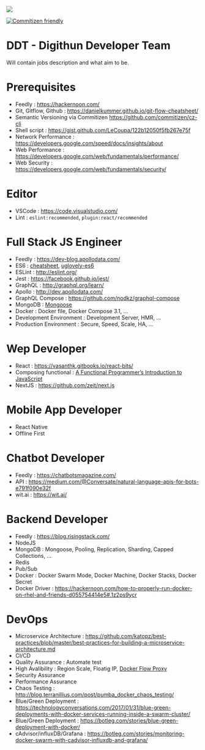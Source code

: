 ![](https://raw.githubusercontent.com/digithun/ddt/master/art/ddt.png)

[![Commitizen friendly](https://img.shields.io/badge/commitizen-friendly-brightgreen.svg)](http://commitizen.github.io/cz-cli/)

# DDT - Digithun Developer Team
Will contain jobs description and what aim to be.

# Prerequisites
- Feedly : https://hackernoon.com/
- Git, Gitflow, Github : https://danielkummer.github.io/git-flow-cheatsheet/
- Semantic Versioning via Commitizen https://github.com/commitizen/cz-cli
- Shell script : https://gist.github.com/LeCoupa/122b12050f5fb267e75f
- Network Performance : https://developers.google.com/speed/docs/insights/about
- Web Performance : https://developers.google.com/web/fundamentals/performance/
- Web Security : https://developers.google.com/web/fundamentals/security/

# Editor
- VSCode : https://code.visualstudio.com/
- Lint : `eslint:recommended`, `plugin:react/recommended`

# Full Stack JS Engineer
- Feedly : https://dev-blog.apollodata.com/
- ES6 : [cheatsheet](https://github.com/DrkSephy/es6-cheatsheet), [uglovely-es6](https://github.com/smmoosavi/uglovely-es6)
- ESLint : http://eslint.org/
- Jest : https://facebook.github.io/jest/
- GraphQL : http://graphql.org/learn/
- Apollo : http://dev.apollodata.com/
- GraphQL Compose : https://github.com/nodkz/graphql-compose
- MongoDB : [Mongoose](http://mongoosejs.com/)
- Docker : Docker file, Docker Compose 3.1, ...
- Development Environment : Development Server, HMR, ...
- Production Environment : Secure, Speed, Scale, HA, ...

# Wep Developer
- React : https://vasanthk.gitbooks.io/react-bits/
- Composing functional : [A Functional Programmer’s Introduction to JavaScript](https://medium.com/javascript-scene/a-functional-programmers-introduction-to-javascript-composing-software-d670d14ede30)
- NextJS : https://github.com/zeit/next.js

# Mobile App Developer
- React Native
- Offline First

# Chatbot Developer
- Feedly : https://chatbotsmagazine.com/
- API : https://medium.com/@Conversate/natural-language-apis-for-bots-e791f090e32f
- wit.ai : https://wit.ai/

# Backend Developer
- Feedly : https://blog.risingstack.com/
- NodeJS
- MongoDB : Mongoose, Pooling, Replication, Sharding, Capped Collections, ...
- Redis
- Pub/Sub
- Docker : Docker Swarm Mode, Docker Machine, Docker Stacks, Docker Secret
- Docker Driver : https://hackernoon.com/how-to-properly-run-docker-on-rhel-and-friends-d055754414e5#.1z2ps9ycr

# DevOps
- Microservice Architecture : https://github.com/katopz/best-practices/blob/master/best-practices-for-building-a-microservice-architecture.md
- CI/CD
- Quality Assurance : Automate test
- High Avalibility : Region Scale, Floatig IP, [Docker Flow Proxy](https://proxy.dockerflow.com/swarm-mode-stack/)
- Security Assurance
- Performance Assurance
- Chaos Testing : http://blog.terranillius.com/post/pumba_docker_chaos_testing/
- Blue/Green Deployment : https://technologyconversations.com/2017/01/31/blue-green-deployments-with-docker-services-running-inside-a-swarm-cluster/
- Blue/Green Deployment : https://botleg.com/stories/blue-green-deployment-with-docker/
- cAdvisor/influxDB/Grafana : https://botleg.com/stories/monitoring-docker-swarm-with-cadvisor-influxdb-and-grafana/
